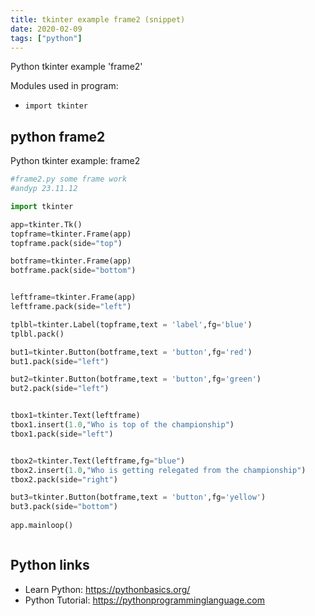 ```yaml
---
title: tkinter example frame2 (snippet)
date: 2020-02-09
tags: ["python"]
---
```

Python tkinter example 'frame2'


Modules used in program: 
* `import tkinter`

## python frame2

Python tkinter example: frame2

```python
#frame2.py some frame work 
#andyp 23.11.12

import tkinter

app=tkinter.Tk()
topframe=tkinter.Frame(app)
topframe.pack(side="top")

botframe=tkinter.Frame(app)
botframe.pack(side="bottom")


leftframe=tkinter.Frame(app)
leftframe.pack(side="left")

tplbl=tkinter.Label(topframe,text = 'label',fg='blue')
tplbl.pack()

but1=tkinter.Button(botframe,text = 'button',fg='red')
but1.pack(side="left")

but2=tkinter.Button(botframe,text = 'button',fg='green')
but2.pack(side="left")


tbox1=tkinter.Text(leftframe)
tbox1.insert(1.0,"Who is top of the championship")
tbox1.pack(side="left")


tbox2=tkinter.Text(leftframe,fg="blue")
tbox2.insert(1.0,"Who is getting relegated from the championship")
tbox2.pack(side="right")

but3=tkinter.Button(botframe,text = 'button',fg='yellow')
but3.pack(side="bottom")
 
app.mainloop()



```

## Python links

- Learn Python: https://pythonbasics.org/
- Python Tutorial: https://pythonprogramminglanguage.com
